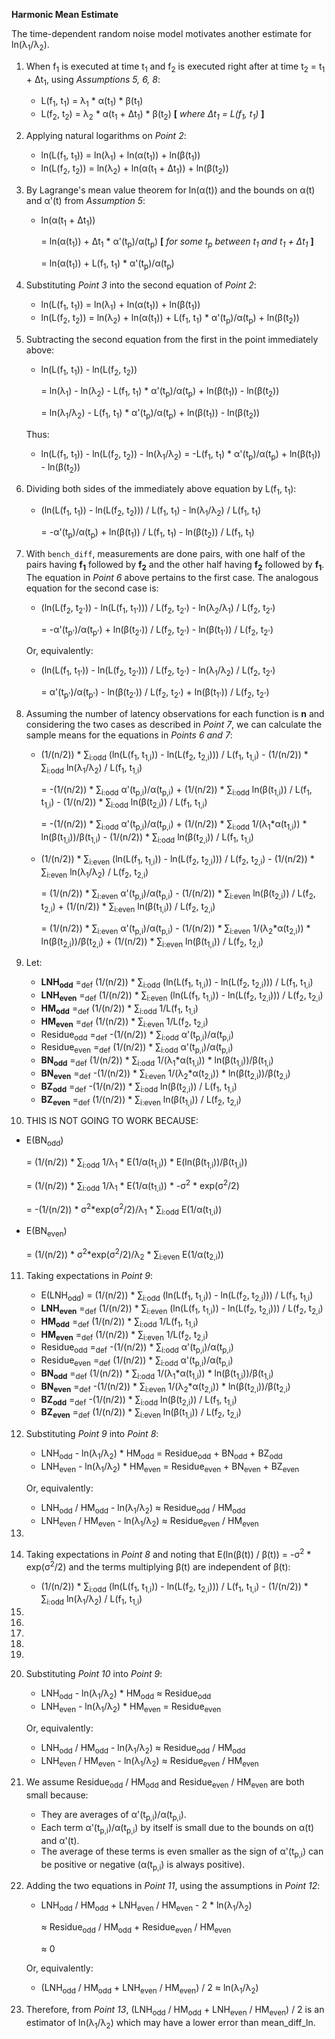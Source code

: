 **Harmonic Mean Estimate**

The time-dependent random noise model motivates another estimate for ln(λ<sub>1</sub>/λ<sub>2</sub>).

1. When f<sub>1</sub> is executed at time t<sub>1</sub> and f<sub>2</sub> is executed right after at time t<sub>2</sub> = t<sub>1</sub> + Δt<sub>1</sub>, using *Assumptions 5, 6, 8*:

   - L(f<sub>1</sub>, t<sub>1</sub>) = λ<sub>1</sub> * α(t<sub>1</sub>) * β(t<sub>1</sub>)
   - L(f<sub>2</sub>, t<sub>2</sub>) = λ<sub>2</sub> * α(t<sub>1</sub> + Δt<sub>1</sub>) * β(t<sub>2</sub>)  **[** _where Δt<sub>1</sub> = L(f<sub>1</sub>, t<sub>1</sub>)_ **]**

2. Applying natural logarithms on *Point 2*:

   - ln(L(f<sub>1</sub>, t<sub>1</sub>)) = ln(λ<sub>1</sub>) + ln(α(t<sub>1</sub>)) + ln(β(t<sub>1</sub>))
   - ln(L(f<sub>2</sub>, t<sub>2</sub>)) = ln(λ<sub>2</sub>) + ln(α(t<sub>1</sub> + Δt<sub>1</sub>)) + ln(β(t<sub>2</sub>))

3. By Lagrange's mean value theorem for ln(α(t)) and the bounds on α(t) and α'(t) from *Assumption 5*:

   - ln(α(t<sub>1</sub> + Δt<sub>1</sub>)) 

     = ln(α(t<sub>1</sub>)) + Δt<sub>1</sub> * α'(t<sub>p</sub>)/α(t<sub>p</sub>)  **[** _for some t<sub>p</sub> between t<sub>1</sub> and t<sub>1</sub> + Δt<sub>1</sub>_ **]**  

     = ln(α(t<sub>1</sub>)) + L(f<sub>1</sub>, t<sub>1</sub>) * α'(t<sub>p</sub>)/α(t<sub>p</sub>)

4. Substituting *Point 3* into the second equation of *Point 2*:

   - ln(L(f<sub>1</sub>, t<sub>1</sub>)) = ln(λ<sub>1</sub>) + ln(α(t<sub>1</sub>)) + ln(β(t<sub>1</sub>))
   - ln(L(f<sub>2</sub>, t<sub>2</sub>)) = ln(λ<sub>2</sub>) + ln(α(t<sub>1</sub>)) + L(f<sub>1</sub>, t<sub>1</sub>) * α'(t<sub>p</sub>)/α(t<sub>p</sub>) + ln(β(t<sub>2</sub>))

5. Subtracting the second equation from the first in the point immediately above:

   - ln(L(f<sub>1</sub>, t<sub>1</sub>)) - ln(L(f<sub>2</sub>, t<sub>2</sub>))  

     = ln(λ<sub>1</sub>) - ln(λ<sub>2</sub>) - L(f<sub>1</sub>, t<sub>1</sub>) * α'(t<sub>p</sub>)/α(t<sub>p</sub>) + ln(β(t<sub>1</sub>)) - ln(β(t<sub>2</sub>))  

     = ln(λ<sub>1</sub>/λ<sub>2</sub>) - L(f<sub>1</sub>, t<sub>1</sub>) * α'(t<sub>p</sub>)/α(t<sub>p</sub>) + ln(β(t<sub>1</sub>)) - ln(β(t<sub>2</sub>))

   Thus:

   - ln(L(f<sub>1</sub>, t<sub>1</sub>)) - ln(L(f<sub>2</sub>, t<sub>2</sub>)) - ln(λ<sub>1</sub>/λ<sub>2</sub>) = -L(f<sub>1</sub>, t<sub>1</sub>) * α'(t<sub>p</sub>)/α(t<sub>p</sub>) + ln(β(t<sub>1</sub>)) - ln(β(t<sub>2</sub>))

6. Dividing both sides of the immediately above equation by L(f<sub>1</sub>, t<sub>1</sub>):

   - (ln(L(f<sub>1</sub>, t<sub>1</sub>)) - ln(L(f<sub>2</sub>, t<sub>2</sub>))) / L(f<sub>1</sub>, t<sub>1</sub>) - ln(λ<sub>1</sub>/λ<sub>2</sub>) / L(f<sub>1</sub>, t<sub>1</sub>)  

     = -α'(t<sub>p</sub>)/α(t<sub>p</sub>) + ln(β(t<sub>1</sub>)) / L(f<sub>1</sub>, t<sub>1</sub>) - ln(β(t<sub>2</sub>)) / L(f<sub>1</sub>, t<sub>1</sub>)

7. With `bench_diff`, measurements are done pairs, with one half of the pairs having **f<sub>1</sub>** followed by **f<sub>2</sub>** and the other half having **f<sub>2</sub>** followed by **f<sub>1</sub>**. The equation in *Point 6* above pertains to the first case. The analogous equation for the second case is:

   - (ln(L(f<sub>2</sub>, t<sub>2'</sub>)) - ln(L(f<sub>1</sub>, t<sub>1'</sub>))) / L(f<sub>2</sub>, t<sub>2'</sub>) - ln(λ<sub>2</sub>/λ<sub>1</sub>) / L(f<sub>2</sub>, t<sub>2'</sub>)  

     = -α'(t<sub>p'</sub>)/α(t<sub>p'</sub>) + ln(β(t<sub>2'</sub>)) / L(f<sub>2</sub>, t<sub>2'</sub>) - ln(β(t<sub>1'</sub>)) / L(f<sub>2</sub>, t<sub>2'</sub>)

   Or, equivalently:

   - (ln(L(f<sub>1</sub>, t<sub>1'</sub>)) - ln(L(f<sub>2</sub>, t<sub>2'</sub>))) / L(f<sub>2</sub>, t<sub>2'</sub>) - ln(λ<sub>1</sub>/λ<sub>2</sub>) / L(f<sub>2</sub>, t<sub>2'</sub>)  

     = α'(t<sub>p'</sub>)/α(t<sub>p'</sub>) - ln(β(t<sub>2'</sub>)) / L(f<sub>2</sub>, t<sub>2'</sub>) + ln(β(t<sub>1'</sub>)) / L(f<sub>2</sub>, t<sub>2'</sub>)

8. Assuming the number of latency observations for each function is **n** and considering the two cases as described in *Point 7*, we can calculate the sample means for the equations in *Points 6 and 7*:

   - (1/(n/2)) * ∑<sub>i:odd</sub> (ln(L(f<sub>1</sub>, t<sub>1,i</sub>)) - ln(L(f<sub>2</sub>, t<sub>2,i</sub>))) / L(f<sub>1</sub>, t<sub>1,i</sub>) - (1/(n/2)) * ∑<sub>i:odd</sub> ln(λ<sub>1</sub>/λ<sub>2</sub>) / L(f<sub>1</sub>, t<sub>1,i</sub>)  

     = -(1/(n/2)) * ∑<sub>i:odd</sub> α'(t<sub>p,i</sub>)/α(t<sub>p,i</sub>) + (1/(n/2)) * ∑<sub>i:odd</sub> ln(β(t<sub>1,i</sub>)) / L(f<sub>1</sub>, t<sub>1,i</sub>) - (1/(n/2)) * ∑<sub>i:odd</sub> ln(β(t<sub>2,i</sub>)) / L(f<sub>1</sub>, t<sub>1,i</sub>)  

     = -(1/(n/2)) * ∑<sub>i:odd</sub> α'(t<sub>p,i</sub>)/α(t<sub>p,i</sub>) + (1/(n/2)) * ∑<sub>i:odd</sub> 1/(λ<sub>1</sub>\*α(t<sub>1,i</sub>)) * ln(β(t<sub>1,i</sub>))/β(t<sub>1,i</sub>) - (1/(n/2)) * ∑<sub>i:odd</sub> ln(β(t<sub>2,i</sub>)) / L(f<sub>1</sub>, t<sub>1,i</sub>)

   - (1/(n/2)) * ∑<sub>i:even</sub> (ln(L(f<sub>1</sub>, t<sub>1,i</sub>)) - ln(L(f<sub>2</sub>, t<sub>2,i</sub>))) / L(f<sub>2</sub>, t<sub>2,i</sub>) - (1/(n/2)) * ∑<sub>i:even</sub> ln(λ<sub>1</sub>/λ<sub>2</sub>) / L(f<sub>2</sub>, t<sub>2,i</sub>)  

     = (1/(n/2)) * ∑<sub>i:even</sub> α'(t<sub>p,i</sub>)/α(t<sub>p,i</sub>) - (1/(n/2)) * ∑<sub>i:even</sub> ln(β(t<sub>2,i</sub>)) / L(f<sub>2</sub>, t<sub>2,i</sub>) + (1/(n/2)) * ∑<sub>i:even</sub> ln(β(t<sub>1,i</sub>)) / L(f<sub>2</sub>, t<sub>2,i</sub>)  
     
     = (1/(n/2)) * ∑<sub>i:even</sub> α'(t<sub>p,i</sub>)/α(t<sub>p,i</sub>) - (1/(n/2)) * ∑<sub>i:even</sub> 1/(λ<sub>2</sub>\*α(t<sub>2,i</sub>)) * ln(β(t<sub>2,i</sub>))/β(t<sub>2,i</sub>) + (1/(n/2)) * ∑<sub>i:even</sub> ln(β(t<sub>1,i</sub>)) / L(f<sub>2</sub>, t<sub>2,i</sub>)

9. Let:

   - **LNH<sub>odd</sub>** =<sub>def</sub> (1/(n/2)) * ∑<sub>i:odd</sub> (ln(L(f<sub>1</sub>, t<sub>1,i</sub>)) - ln(L(f<sub>2</sub>, t<sub>2,i</sub>))) / L(f<sub>1</sub>, t<sub>1,i</sub>)
   - **LNH<sub>even</sub>** =<sub>def</sub> (1/(n/2)) * ∑<sub>i:even</sub> (ln(L(f<sub>1</sub>, t<sub>1,i</sub>)) - ln(L(f<sub>2</sub>, t<sub>2,i</sub>))) / L(f<sub>2</sub>, t<sub>2,i</sub>)
   - **HM<sub>odd</sub>** =<sub>def</sub> (1/(n/2)) * ∑<sub>i:odd</sub> 1/L(f<sub>1</sub>, t<sub>1,i</sub>)
   - **HM<sub>even</sub>** =<sub>def</sub> (1/(n/2)) * ∑<sub>i:even</sub> 1/L(f<sub>2</sub>, t<sub>2,i</sub>)
   - Residue<sub>odd</sub> =<sub>def</sub> -(1/(n/2)) * ∑<sub>i:odd</sub> α'(t<sub>p,i</sub>)/α(t<sub>p,i</sub>)
   - Residue<sub>even</sub> =<sub>def</sub> (1/(n/2)) * ∑<sub>i:odd</sub> α'(t<sub>p,i</sub>)/α(t<sub>p,i</sub>)
   - **BN<sub>odd</sub>** =<sub>def</sub> (1/(n/2)) * ∑<sub>i:odd</sub> 1/(λ<sub>1</sub>\*α(t<sub>1,i</sub>)) * ln(β(t<sub>1,i</sub>))/β(t<sub>1,i</sub>)
   - **BN<sub>even</sub>** =<sub>def</sub> -(1/(n/2)) * ∑<sub>i:even</sub> 1/(λ<sub>2</sub>\*α(t<sub>2,i</sub>)) * ln(β(t<sub>2,i</sub>))/β(t<sub>2,i</sub>) 
   - **BZ<sub>odd</sub>** =<sub>def</sub> -(1/(n/2)) * ∑<sub>i:odd</sub> ln(β(t<sub>2,i</sub>)) / L(f<sub>1</sub>, t<sub>1,i</sub>)
   - **BZ<sub>even</sub>** =<sub>def</sub> (1/(n/2)) * ∑<sub>i:even</sub> ln(β(t<sub>1,i</sub>)) / L(f<sub>2</sub>, t<sub>2,i</sub>)

10. THIS IS NOT GOING TO WORK BECAUSE:

   - E(BN<sub>odd</sub>)  

      = (1/(n/2)) * ∑<sub>i:odd</sub> 1/λ<sub>1</sub> * E(1/α(t<sub>1,i</sub>)) * E(ln(β(t<sub>1,i</sub>))/β(t<sub>1,i</sub>))  

      = (1/(n/2)) * ∑<sub>i:odd</sub> 1/λ<sub>1</sub> * E(1/α(t<sub>1,i</sub>)) * -σ<sup>2</sup> * exp(σ<sup>2</sup>/2)  

      = -(1/(n/2)) * σ<sup>2</sup>\*exp(σ<sup>2</sup>/2)/λ<sub>1</sub> * ∑<sub>i:odd</sub> E(1/α(t<sub>1,i</sub>))

   - E(BN<sub>even</sub>)  

     = (1/(n/2)) * σ<sup>2</sup>\*exp(σ<sup>2</sup>/2)/λ<sub>2</sub> * ∑<sub>i:even</sub> E(1/α(t<sub>2,i</sub>))

11. Taking expectations in *Point 9*:

    - E(LNH<sub>odd</sub>) = (1/(n/2)) * ∑<sub>i:odd</sub> (ln(L(f<sub>1</sub>, t<sub>1,i</sub>)) - ln(L(f<sub>2</sub>, t<sub>2,i</sub>))) / L(f<sub>1</sub>, t<sub>1,i</sub>)
    - **LNH<sub>even</sub>** =<sub>def</sub> (1/(n/2)) * ∑<sub>i:even</sub> (ln(L(f<sub>1</sub>, t<sub>1,i</sub>)) - ln(L(f<sub>2</sub>, t<sub>2,i</sub>))) / L(f<sub>2</sub>, t<sub>2,i</sub>)
    - **HM<sub>odd</sub>** =<sub>def</sub> (1/(n/2)) * ∑<sub>i:odd</sub> 1/L(f<sub>1</sub>, t<sub>1,i</sub>)
    - **HM<sub>even</sub>** =<sub>def</sub> (1/(n/2)) * ∑<sub>i:even</sub> 1/L(f<sub>2</sub>, t<sub>2,i</sub>)
    - Residue<sub>odd</sub> =<sub>def</sub> -(1/(n/2)) * ∑<sub>i:odd</sub> α'(t<sub>p,i</sub>)/α(t<sub>p,i</sub>)
    - Residue<sub>even</sub> =<sub>def</sub> (1/(n/2)) * ∑<sub>i:odd</sub> α'(t<sub>p,i</sub>)/α(t<sub>p,i</sub>)
    - **BN<sub>odd</sub>** =<sub>def</sub> (1/(n/2)) * ∑<sub>i:odd</sub> 1/(λ<sub>1</sub>\*α(t<sub>1,i</sub>)) * ln(β(t<sub>1,i</sub>))/β(t<sub>1,i</sub>)
    - **BN<sub>even</sub>** =<sub>def</sub> -(1/(n/2)) * ∑<sub>i:even</sub> 1/(λ<sub>2</sub>\*α(t<sub>2,i</sub>)) * ln(β(t<sub>2,i</sub>))/β(t<sub>2,i</sub>) 
    - **BZ<sub>odd</sub>** =<sub>def</sub> -(1/(n/2)) * ∑<sub>i:odd</sub> ln(β(t<sub>2,i</sub>)) / L(f<sub>1</sub>, t<sub>1,i</sub>)
    - **BZ<sub>even</sub>** =<sub>def</sub> (1/(n/2)) * ∑<sub>i:even</sub> ln(β(t<sub>1,i</sub>)) / L(f<sub>2</sub>, t<sub>2,i</sub>)

12. Substituting *Point 9* into *Point 8*:

    - LNH<sub>odd</sub> - ln(λ<sub>1</sub>/λ<sub>2</sub>) * HM<sub>odd</sub> = Residue<sub>odd</sub> + BN<sub>odd</sub> + BZ<sub>odd</sub>
    - LNH<sub>even</sub> - ln(λ<sub>1</sub>/λ<sub>2</sub>) * HM<sub>even</sub> = Residue<sub>even</sub> + BN<sub>even</sub> + BZ<sub>even</sub>

    Or, equivalently:  

    - LNH<sub>odd</sub> / HM<sub>odd</sub> - ln(λ<sub>1</sub>/λ<sub>2</sub>) ≈ Residue<sub>odd</sub> / HM<sub>odd</sub>
    - LNH<sub>even</sub> / HM<sub>even</sub> - ln(λ<sub>1</sub>/λ<sub>2</sub>) ≈ Residue<sub>even</sub> / HM<sub>even</sub>

13. 

14. Taking expectations in *Point 8* and noting that E(ln(β(t)) / β(t)) = -σ<sup>2</sup> * exp(σ<sup>2</sup>/2) and the terms multiplying β(t) are independent of β(t):

    - (1/(n/2)) * ∑<sub>i:odd</sub> (ln(L(f<sub>1</sub>, t<sub>1,i</sub>)) - ln(L(f<sub>2</sub>, t<sub>2,i</sub>))) / L(f<sub>1</sub>, t<sub>1,i</sub>) - (1/(n/2)) * ∑<sub>i:odd</sub> ln(λ<sub>1</sub>/λ<sub>2</sub>) / L(f<sub>1</sub>, t<sub>1,i</sub>) 

15. 

16. 

17. 

18. 

19. 

20. Substituting *Point 10* into *Point 9*:

    - LNH<sub>odd</sub> - ln(λ<sub>1</sub>/λ<sub>2</sub>) * HM<sub>odd</sub> ≈ Residue<sub>odd</sub>
    - LNH<sub>even</sub> - ln(λ<sub>1</sub>/λ<sub>2</sub>) * HM<sub>even</sub> = Residue<sub>even</sub>

    Or, equivalently:  

    - LNH<sub>odd</sub> / HM<sub>odd</sub> - ln(λ<sub>1</sub>/λ<sub>2</sub>) ≈ Residue<sub>odd</sub> / HM<sub>odd</sub>
    - LNH<sub>even</sub> / HM<sub>even</sub> - ln(λ<sub>1</sub>/λ<sub>2</sub>) ≈ Residue<sub>even</sub> / HM<sub>even</sub>

21. We assume Residue<sub>odd</sub> / HM<sub>odd</sub> and Residue<sub>even</sub> / HM<sub>even</sub> are both small because:

    - They are averages of α'(t<sub>p,i</sub>)/α(t<sub>p,i</sub>).
    - Each term α'(t<sub>p,i</sub>)/α(t<sub>p,i</sub>) by itself is small due to the bounds on α(t) and α'(t).
    - The average of these terms is even smaller as the sign of α'(t<sub>p,i</sub>) can be positive or negative (α(t<sub>p,i</sub>) is always positive).

22. Adding the two equations in *Point 11*, using the assumptions in *Point 12*:

    - LNH<sub>odd</sub> / HM<sub>odd</sub> + LNH<sub>even</sub> / HM<sub>even</sub> - 2 * ln(λ<sub>1</sub>/λ<sub>2</sub>)  

      ≈ Residue<sub>odd</sub> / HM<sub>odd</sub> + Residue<sub>even</sub> / HM<sub>even</sub>  

      ≈ 0

    Or, equivalently:  

    - (LNH<sub>odd</sub> / HM<sub>odd</sub> + LNH<sub>even</sub> / HM<sub>even</sub>) / 2 ≈ ln(λ<sub>1</sub>/λ<sub>2</sub>)

23. Therefore, from *Point 13*, (LNH<sub>odd</sub> / HM<sub>odd</sub> + LNH<sub>even</sub> / HM<sub>even</sub>) / 2 is an estimator of ln(λ<sub>1</sub>/λ<sub>2</sub>) which may have a lower error than mean_diff_ln.

